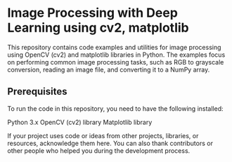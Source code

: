 # Image Processing with Deep Learning using cv2, matplotlib

This repository contains code examples and utilities for image processing using OpenCV (cv2) and matplotlib libraries in Python. The examples focus on performing common image processing tasks, such as RGB to grayscale conversion, reading an image file, and converting it to a NumPy array.

## Prerequisites
To run the code in this repository, you need to have the following installed:

Python 3.x
OpenCV (cv2) library
Matplotlib library


If your project uses code or ideas from other projects, libraries, or resources, acknowledge them here. You can also thank contributors or other people who helped you during the development process.

